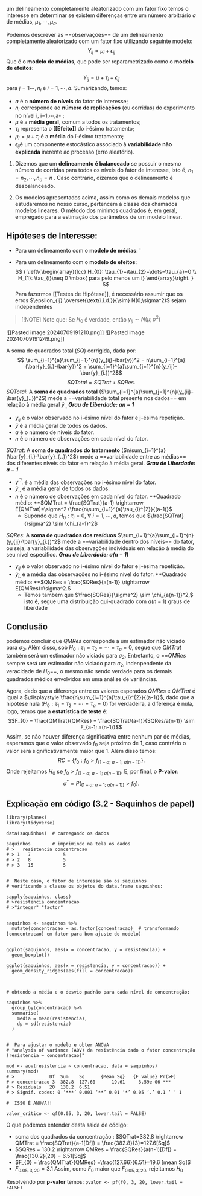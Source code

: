 um delineamento completamente aleatorizado com um fator fixo temos o interesse em determinar se existem diferenças entre um número arbitrário $a$ de médias, $μ_1,⋯,μ_a.$

Podemos descrever as ==observações== de um delineamento completamente aleatorizado com um fator fixo utilizando seguinte modelo: $$Y_{ij} = \mu_{i} + \epsilon_{ij}$$
Que é o **modelo de médias**, que pode ser reparametrizado como o **modelo de efeitos**: $$Y_{ij} = \mu + \tau_{i}+ \epsilon_{ij}$$
para $j=1⋯,n_i$ e $i=1,⋯,a$.
Sumarizando, temos:
- $a$ é o **número de níveis** do fator de interesse;
- $n_i$ corresponde ao **número de replicações** (ou corridas) do experimento no nível i, i=1,⋯,a- ;
- $μ$ é a **média geral**, comum a todos os tratamentos;
- $τ_i$ representa o **[[Efeito]]** do i-ésimo tratamento;
- $μ_i=μ+τ_i$ é a **média** do í-ésimo tratamento;
- $ϵ_{ij}$é um componente estocástico associado à **variabilidade não explicada** inerente ao processo (erro aleatório).

1. Dizemos que um **delineamento é balanceado** se possuir o mesmo número de corridas para todos os níveis do fator de interesse, isto é, $n_1=n_2,⋯,n_a=n$ . Caso contrário, dizemos que o delineamento é desbalanceado.
    
2. Os modelos apresentados acima, assim como os demais modelos que estudaremos no nosso curso, pertencem à classe dos chamados modelos lineares. O método dos mínimos quadrados é, em geral, empregado para a estimação dos parâmetros de um modelo linear.


## Hipóteses de Interesse:
- Para um delineamento com o **modelo de médias**:
'

- Para um delineamento com o **modelo de efeitos**:
$$    {
               \left\{\begin{array}{lcc}
    H_{0}: \tau_{1}=\tau_{2}=\dots=\tau_{a}=0 \\
    H_{1}: \tau_{i}\neq 0 \mbox{ para pelo menos um i}
    \end{array}\right.
    }
    $$
Para fazermos [[Testes de Hipótese]], é necessário assumir que os erros $\epsilon_{ij} \overset{\text{i.i.d.}}{\sim} N(0;\sigma^2)$ sejam independentes
> [!NOTE] Note que:
> Se $H_0$ é verdade, então $y_{ij} \sim N(\mu;\sigma^{2})$


![[Pasted image 20240709191210.png]]
![[Pasted image 20240709191249.png]]

A soma de quadrados total ($SQ$) corrigida, dada por: $$    \sum_{i=1}^{a}\sum_{j=1}^{n}(y_{ij}-\bar{y})^2 = n\sum_{i=1}^{a}(\bar{y}_{i.}-\bar{y})^2 + \sum_{i=1}^{a}\sum_{j=1}^{n}(y_{ij}-\bar{y}_{i.})^2$$ $$SQTotal =  SQTrat + SQRes.$$
$SQTotal$: A **soma de quadrados total** ($\sum_{i=1}^{a}\sum_{j=1}^{n}(y_{ij}-\bar{y}_{..})^2$) mede a ==variabilidade total presente nos dados== em relação à média geral $\bar{y}_{..}$
***Grau de Liberdade: $an-1$***
- $y_{ij}$ é o valor observado no i-ésimo nível do fator e j-ésima repetição.
- $\bar{y}​$ é a média geral de todos os dados.
- $a$ é o número de níveis do fator.
- $n$ é o número de observações em cada nível do fator.


$SQTrat$: A **soma de quadrados do tratamento** ($n\sum_{i=1}^{a}(\bar{y}_{i.}-\bar{y}_{..})^2$) mede a ==variabilidade entre as médias== dos diferentes níveis do fator em relação à média geral. 
***Grau de Liberdade: $a-1$***
- $y^{ˉ​i}$.​ é a média das observações no i-ésimo nível do fator.
- $\bar{y}_{..}$​ é a média geral de todos os dados.
- $n$ é o número de observações em cada nível do fator.
	**Quadrado médio: **$QMTrat = \frac{SQTrat}{a-1} \rightarrow    E(QMTrat)=\sigma^2+\frac{n\sum_{i=1}^{a}\tau_{i}^{2}}{(a-1)}$
	- Supondo que $H_{0}: \tau_{i}=0, ~\forall ~ i=1, \cdots, a$, temos que $\frac{SQTrat}{\sigma^2} \sim \chi_{a-1}^2$

$SQRes$: A **soma de quadrados dos resíduos** $\sum_{i=1}^{a}\sum_{j=1}^{n}(y_{ij}-\bar{y}_{i.})^2$ mede a ==variabilidade dentro dos níveis== do fator, ou seja, a variabilidade das observações individuais em relação à média do seu nível específico. 
***Grau de Liberdade: $a(n-1)$***
- $y_{ij}$​ é o valor observado no i-ésimo nível do fator e j-ésima repetição.
- $\bar{y}_{i.}$​ é a média das observações no i-ésimo nível do fator.
	**Quadrado médio: **$QMRes = \frac{SQRes}{a(n-1)} \rightarrow E(QMRes)=\sigma^2.$
	- Temos também que $\frac{SQRes}{\sigma^2} \sim \chi_{a(n-1)}^2,$ isto é, segue uma distribuição qui-quadrado com $a(n−1)$ graus de liberdade

## Conclusão
podemos concluir que $QMRes$ corresponde a um estimador não viciado para $σ_2$. Além disso, sob $H_0:τ_1=τ_2=⋯=τ_a=0$, segue que $QMTrat$ também será um estimador não viciado para $σ_2$. Entretanto, o ==$QMRes$ sempre será um estimador não viciado para $σ_2$, indenpendente da veracidade de $H_0$==, o mesmo não sendo verdade para os demais quadrados médios envolvidos em uma análise de variâncias.

Agora, dado que a diferença entre os valores esperados $QMRes$ e $QMTrat$ é igual a $\displaystyle \frac{n\sum_{i=1}^{a}\tau_{i}^{2}}{(a-1)}$, dado que a hipótese nula ($H_0:τ_1=τ_2=⋯=τ_a=0$) for verdadeira, a diferença é nula, logo, temos que a **estatística de teste** é: $$F_{0} = \frac{QMTrat}{QMRes} = \frac{SQTrat/(a-1)}{SQRes/a(n-1)} \sim F_{a-1; a(n-1)}$$Assim, se não houver diferença significativa entre nenhum par de médias, esperamos que o valor observado $f_0$ seja próximo de 1, caso contrário o valor será significativamente maior que 1. Além disso temos: $$RC = \{f_{0}: f_{0}>f_{(1-\alpha; ~a-1, ~a(n-1))} \}.$$Onde rejeitamos $H_0$ se $f_{0}>f_{(1-\alpha;~a-1;~a(n-1))}$. E, por final, o **P-valor**: $$    \alpha^{*}=P\left(_{(1-\alpha;~a-1;~a(n-1))}>f_{0}\right).$$

## Explicação em código (3.2 - Saquinhos de papel)
```
library(planex)
library(tidyverse)

data(saquinhos)  # carregando os dados

saquinhos        # imprimindo na tela os dados
# >   resistencia concentracao
# > 1 	7		 	 5
# > 2 	8		 	 5
# > 3 	15	    	 5
  

#  Neste caso, o fator de interesse são os saquinhos
# verificando a classe os objetos do data.frame saquinhos:

sapply(saquinhos, class)
# >resistencia concentracao
# >"integer" "factor"
  

saquinhos <- saquinhos %>%
  mutate(concentracao = as.factor(concentracao)  # transformando [concentracao] em fator para bom ajuste do modelo)


ggplot(saquinhos, aes(x = concentracao, y = resistencia)) +
  geom_boxplot()

ggplot(saquinhos, aes(x = resistencia, y = concentracao)) +
  geom_density_ridges(aes(fill = concentracao))

  

# obtendo a média e o desvio padrão para cada nível de concentração:

saquinhos %>%
  group_by(concentracao) %>%
  summarise(
    media = mean(resistencia),
    dp = sd(resistencia)
  )
  

#  Para ajustar o modelo e obter ANOVA
# "analysis of variance (AOV) da resistência dado o fator concentração (resistencia ~ concentracao)"

mod <- aov(resistencia ~ concentracao, data = saquinhos)
summary(mod)
# >             Df  Sum    Sq      {Mean Sq}   {F value} Pr(>F)
# > concentracao 3  382.8  127.60      19.61     3.59e-06 ***
# > Residuals   20  130.2  6.51
# > Signif. codes: 0 ‘***’ 0.001 ‘**’ 0.01 ‘*’ 0.05 ‘.’ 0.1 ‘ ’ 1

#  ISSO É ANOVA!!

valor_critico <- qf(0.05, 3, 20, lower.tail = FALSE)

```

O que podemos entender desta saida de código:
- soma dos quadrados da concentração : $SQTrat=382.8 \rightarrow QMTrat = \frac{SQTrat}{a-1[Df]} = \frac{382.8}{3}=127.6[Sq]$
- $SQRes = 130.2 \rightarrow QMRes = \frac{SQRes}{a(n-1)[Df]} = \frac{130.2}{20} = 6.51[Sq]$
- $F_{0} = \frac{QMTrat}{QMRes} =\frac{127.66}{6.51}=19.6 [mean Sq]$
- $F_{0.05, 3, 20} = 3.1$
Assim, como $F_0$ maior que $F_{0.05, 3, 20}$, rejeitamos $H_0$

Resolvendo por **p-valor** temos:
```pvalor <- pf(f0, 3, 20, lower.tail = FALSE)```
